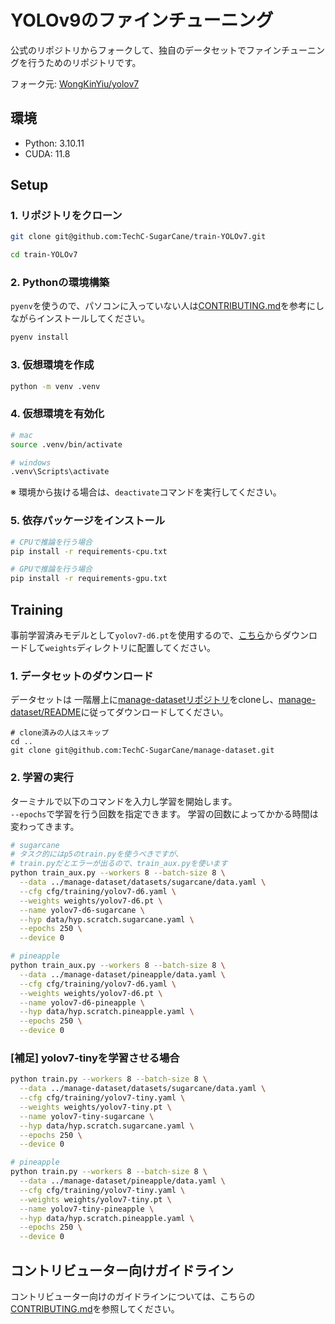 # YOLOv9のファインチューニング

公式のリポジトリからフォークして、独自のデータセットでファインチューニングを行うためのリポジトリです。

フォーク元: [WongKinYiu/yolov7](https://github.com/WongKinYiu/yolov7)

## 環境

- Python: 3.10.11
- CUDA: 11.8

## Setup

### 1. リポジトリをクローン

```sh
git clone git@github.com:TechC-SugarCane/train-YOLOv7.git

cd train-YOLOv7
```

### 2. Pythonの環境構築

`pyenv`を使うので、パソコンに入っていない人は[CONTRIBUTING.md](https://github.com/TechC-SugarCane/.github/blob/main/CONTRIBUTING.md#pyenv-pyenv-win-%E3%81%AE%E3%82%A4%E3%83%B3%E3%82%B9%E3%83%88%E3%83%BC%E3%83%AB)を参考にしながらインストールしてください。

```bash
pyenv install
```

### 3. 仮想環境を作成

```bash
python -m venv .venv
```

### 4. 仮想環境を有効化

```bash
# mac
source .venv/bin/activate

# windows
.venv\Scripts\activate
```

※ 環境から抜ける場合は、`deactivate`コマンドを実行してください。

### 5. 依存パッケージをインストール

```bash
# CPUで推論を行う場合
pip install -r requirements-cpu.txt

# GPUで推論を行う場合
pip install -r requirements-gpu.txt
```

## Training

事前学習済みモデルとして`yolov7-d6.pt`を使用するので、[こちら](https://github.com/WongKinYiu/yolov7/releases/download/v0.1/yolov7-d6.pt)からダウンロードして`weights`ディレクトリに配置してください。

### 1. データセットのダウンロード

データセットは 一階層上に[manage-datasetリポジトリ](https://github.com/TechC-SugarCane/manage-dataset)をcloneし、[manage-dataset/README](https://github.com/TechC-SugarCane/manage-dataset/blob/main/README.md)に従ってダウンロードしてください。

```shell
# clone済みの人はスキップ
cd ..
git clone git@github.com:TechC-SugarCane/manage-dataset.git
```

### 2. 学習の実行

ターミナルで以下のコマンドを入力し学習を開始します。<br>
`--epochs`で学習を行う回数を指定できます。
学習の回数によってかかる時間は変わってきます。

```sh
# sugarcane
# タスク的にはp5のtrain.pyを使うべきですが、
# train.pyだとエラーが出るので、train_aux.pyを使います
python train_aux.py --workers 8 --batch-size 8 \
  --data ../manage-dataset/datasets/sugarcane/data.yaml \
  --cfg cfg/training/yolov7-d6.yaml \
  --weights weights/yolov7-d6.pt \
  --name yolov7-d6-sugarcane \
  --hyp data/hyp.scratch.sugarcane.yaml \
  --epochs 250 \
  --device 0

# pineapple
python train_aux.py --workers 8 --batch-size 8 \
  --data ../manage-dataset/pineapple/data.yaml \
  --cfg cfg/training/yolov7-d6.yaml \
  --weights weights/yolov7-d6.pt \
  --name yolov7-d6-pineapple \
  --hyp data/hyp.scratch.pineapple.yaml \
  --epochs 250 \
  --device 0
```

### [補足] yolov7-tinyを学習させる場合

```sh
python train.py --workers 8 --batch-size 8 \
  --data ../manage-dataset/datasets/sugarcane/data.yaml \
  --cfg cfg/training/yolov7-tiny.yaml \
  --weights weights/yolov7-tiny.pt \
  --name yolov7-tiny-sugarcane \
  --hyp data/hyp.scratch.sugarcane.yaml \
  --epochs 250 \
  --device 0

# pineapple
python train.py --workers 8 --batch-size 8 \
  --data ../manage-dataset/pineapple/data.yaml \
  --cfg cfg/training/yolov7-tiny.yaml \
  --weights weights/yolov7-tiny.pt \
  --name yolov7-tiny-pineapple \
  --hyp data/hyp.scratch.pineapple.yaml \
  --epochs 250 \
  --device 0
```


## コントリビューター向けガイドライン

コントリビューター向けのガイドラインについては、こちらの[CONTRIBUTING.md](https://github.com/TechC-SugarCane/.github/blob/main/CONTRIBUTING.md)を参照してください。
